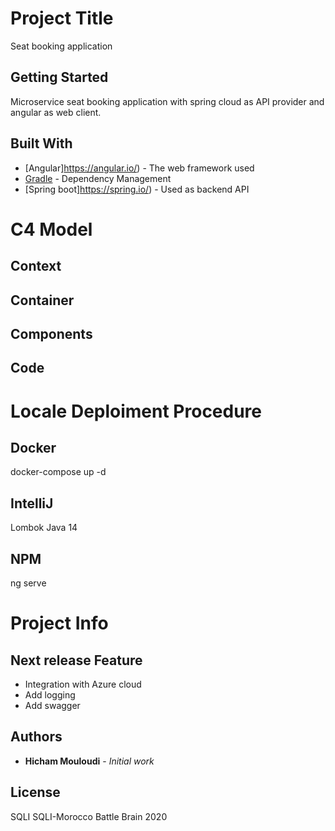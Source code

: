 # Project Title
Seat booking application

## Getting Started

Microservice seat booking application with spring cloud as API provider and angular as web client.

## Built With

* [Angular]https://angular.io/) - The web framework used
* [Gradle](https://maven.apache.org/) - Dependency Management
* [Spring boot]https://spring.io/) - Used as backend API

# C4 Model

## Context
## Container
## Components
## Code


# Locale Deploiment Procedure

## Docker
docker-compose up -d
## IntelliJ
Lombok
Java 14
## NPM
ng serve

# Project Info
## Next release Feature

- Integration with Azure cloud
- Add logging 
- Add swagger

## Authors

* **Hicham Mouloudi** - *Initial work*

## License

SQLI SQLI-Morocco Battle Brain 2020
